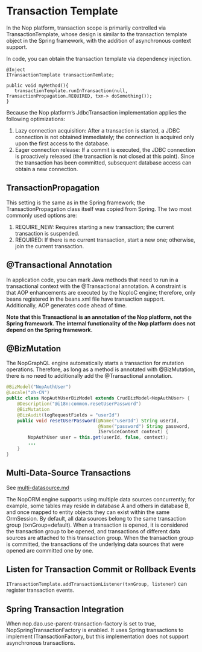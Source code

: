 # Transaction Template

In the Nop platform, transaction scope is primarily controlled via TransactionTemplate, whose design is similar to the transaction template object in the Spring framework, with the addition of asynchronous context support.

In code, you can obtain the transaction template via dependency injection.

```
@Inject
ITransactionTemplate transactionTemlate;

public void myMethod(){
   transactionTemplate.runInTransaction(null, TransactionPropagation.REQUIRED, txn-> doSomething());
}
```

Because the Nop platform’s JdbcTransaction implementation applies the following optimizations:

1. Lazy connection acquisition: After a transaction is started, a JDBC connection is not obtained immediately; the connection is acquired only upon the first access to the database.
2. Eager connection release: If a commit is executed, the JDBC connection is proactively released (the transaction is not closed at this point). Since the transaction has been committed, subsequent database access can obtain a new connection.

## TransactionPropagation
This setting is the same as in the Spring framework; the TransactionPropagation class itself was copied from Spring. The two most commonly used options are:

1. REQUIRE_NEW: Requires starting a new transaction; the current transaction is suspended.
2. REQUIRED: If there is no current transaction, start a new one; otherwise, join the current transaction.

## @Transactional Annotation

In application code, you can mark Java methods that need to run in a transactional context with the @Transactional annotation. A constraint is that AOP enhancements are executed by the NopIoC engine; therefore, only beans registered in the beans.xml file have transaction support.
Additionally, AOP generates code ahead of time.

**Note that this Transactional is an annotation of the Nop platform, not the Spring framework. The internal functionality of the Nop platform does not depend on the Spring framework.**

## @BizMutation

The NopGraphQL engine automatically starts a transaction for mutation operations. Therefore, as long as a method is annotated with @BizMutation, there is no need to additionally add the @Transactional annotation.

```java
@BizModel("NopAuthUser")
@Locale("zh-CN")
public class NopAuthUserBizModel extends CrudBizModel<NopAuthUser> {
    @Description("@i18n:common.resetUserPassword")
    @BizMutation
    @BizAudit(logRequestFields = "userId")
    public void resetUserPassword(@Name("userId") String userId,
                                  @Name("password") String password,
                                  IServiceContext context) {
        NopAuthUser user = this.get(userId, false, context);
        ...
    }
}
```

## Multi-Data-Source Transactions

See [multi-datasource.md](multi-datasource.md)

The NopORM engine supports using multiple data sources concurrently; for example, some tables may reside in database A and others in database B, and once mapped to entity objects they can exist within the same OrmSession.
By default, all data sources belong to the same transaction group (txnGroup=default). When a transaction is opened, it is considered the transaction group to be opened, and transactions of different data sources are attached to this transaction group.
When the transaction group is committed, the transactions of the underlying data sources that were opened are committed one by one.

## Listen for Transaction Commit or Rollback Events

`ITransactionTemplate.addTransactionListener(txnGroup, listener)` can register transaction events.

## Spring Transaction Integration
When nop.dao.use-parent-transaction-factory is set to true, NopSpringTransactionFactory is enabled. It uses Spring transactions to implement ITransactionFactory, but this implementation does not support asynchronous transactions.
<!-- SOURCE_MD5:69d8615cc79fd14801d6a9802678f6df-->
